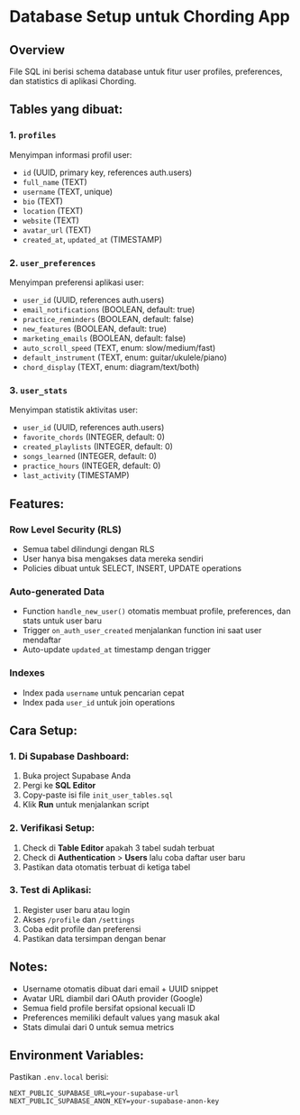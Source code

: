 # Database Setup untuk Chording App

## Overview
File SQL ini berisi schema database untuk fitur user profiles, preferences, dan statistics di aplikasi Chording.

## Tables yang dibuat:

### 1. `profiles`
Menyimpan informasi profil user:
- `id` (UUID, primary key, references auth.users)
- `full_name` (TEXT)
- `username` (TEXT, unique)
- `bio` (TEXT)
- `location` (TEXT)
- `website` (TEXT)
- `avatar_url` (TEXT)
- `created_at`, `updated_at` (TIMESTAMP)

### 2. `user_preferences`
Menyimpan preferensi aplikasi user:
- `user_id` (UUID, references auth.users)
- `email_notifications` (BOOLEAN, default: true)
- `practice_reminders` (BOOLEAN, default: false)
- `new_features` (BOOLEAN, default: true)
- `marketing_emails` (BOOLEAN, default: false)
- `auto_scroll_speed` (TEXT, enum: slow/medium/fast)
- `default_instrument` (TEXT, enum: guitar/ukulele/piano)
- `chord_display` (TEXT, enum: diagram/text/both)

### 3. `user_stats`
Menyimpan statistik aktivitas user:
- `user_id` (UUID, references auth.users)
- `favorite_chords` (INTEGER, default: 0)
- `created_playlists` (INTEGER, default: 0)
- `songs_learned` (INTEGER, default: 0)
- `practice_hours` (INTEGER, default: 0)
- `last_activity` (TIMESTAMP)

## Features:

### Row Level Security (RLS)
- Semua tabel dilindungi dengan RLS
- User hanya bisa mengakses data mereka sendiri
- Policies dibuat untuk SELECT, INSERT, UPDATE operations

### Auto-generated Data
- Function `handle_new_user()` otomatis membuat profile, preferences, dan stats untuk user baru
- Trigger `on_auth_user_created` menjalankan function ini saat user mendaftar
- Auto-update `updated_at` timestamp dengan trigger

### Indexes
- Index pada `username` untuk pencarian cepat
- Index pada `user_id` untuk join operations

## Cara Setup:

### 1. Di Supabase Dashboard:
1. Buka project Supabase Anda
2. Pergi ke **SQL Editor**
3. Copy-paste isi file `init_user_tables.sql`
4. Klik **Run** untuk menjalankan script

### 2. Verifikasi Setup:
1. Check di **Table Editor** apakah 3 tabel sudah terbuat
2. Check di **Authentication** > **Users** lalu coba daftar user baru
3. Pastikan data otomatis terbuat di ketiga tabel

### 3. Test di Aplikasi:
1. Register user baru atau login
2. Akses `/profile` dan `/settings`
3. Coba edit profile dan preferensi
4. Pastikan data tersimpan dengan benar

## Notes:
- Username otomatis dibuat dari email + UUID snippet
- Avatar URL diambil dari OAuth provider (Google)
- Semua field profile bersifat opsional kecuali ID
- Preferences memiliki default values yang masuk akal
- Stats dimulai dari 0 untuk semua metrics

## Environment Variables:
Pastikan `.env.local` berisi:
```
NEXT_PUBLIC_SUPABASE_URL=your-supabase-url
NEXT_PUBLIC_SUPABASE_ANON_KEY=your-supabase-anon-key
```
